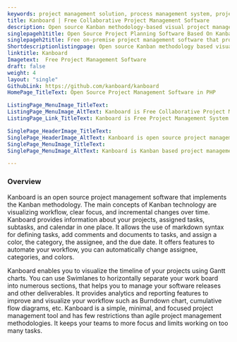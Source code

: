 ```yaml
---
keywords: project management solution, process management system, project management plan, project management software solutions, project planning and management, free project collaboration software, pm solution
title: Kanboard | Free Collaborative Project Management Software
description: Open source Kanban methodology-based visual project management software that provides information about your projects, tasks, and calendar in one place.
singlepageh1title: Open Source Project Planning Software Based On Kanban
singlepageh2title: Free on-premise project management software that provides Gantt Chart, Swimlane flowchart, and Burndown Chart to improve your team focus and productivity.
Shortdescriptionlistingpage: Open source Kanban methodology based visual project management software that provides information about your projects, tasks, and calendar in one place.
linktitle: Kanboard
Imagetext:  Free Project Management Software 
draft: false
weight: 4
layout: "single"
GithubLink: https://github.com/kanboard/kanboard
HomePage_TitleText: Open Source Project Management Software in PHP

ListingPage_MenuImage_TitleText: 
ListingPage_MenuImage_AltText: Kanboard is Free Collaborative Project Management Software
ListingPage_Link_TitleText: Kanboard is Free Project Management System

SinglePage_HeaderImage_TitleText: 
SinglePage_HeaderImage_AltText: Kanboard is open source project management software in PHP
SinglePage_MenuImage_TitleText: 
SinglePage_MenuImage_AltText: Kanboard is Kanban based project management software

---
```


### **Overview**

Kanboard is an open source project management software that implements the Kanban methodology. The main concepts of Kanban technology are visualizing workflow, clear focus, and incremental changes over time. Kanboard provides information about your projects, assigned tasks, subtasks, and calendar in one place. It allows the use of markdown syntax for defining tasks, add comments and documents to tasks, and assign a color, the category, the assignee, and the due date. It offers features to automate your workflow, you can automatically change assignee, categories, and colors.

Kanboard enables you to visualize the timeline of your projects using Gantt charts. You can use Swimlanes to horizontally separate your work board into numerous sections, that helps you to manage your software releases and other deliverables. It provides analytics and reporting features to improve and visualize your workflow such as Burndown chart, cumulative flow diagrams, etc. Kanboard is a simple, minimal, and focused project management tool and has few restrictions than agile project management methodologies. It keeps your teams to more focus and limits working on too many tasks.